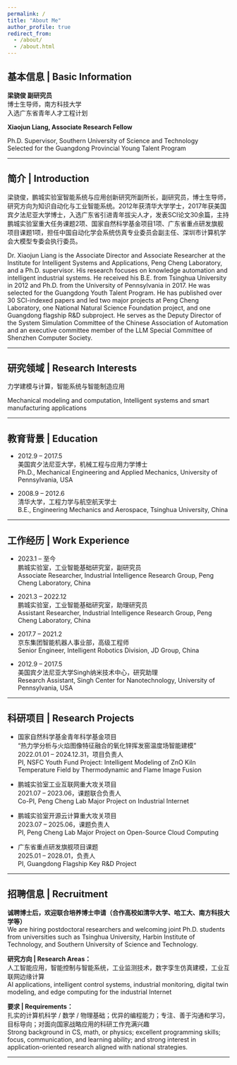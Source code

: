 ```yaml
---
permalink: /
title: "About Me"
author_profile: true
redirect_from: 
  - /about/
  - /about.html
---
```


## 基本信息 | Basic Information

**梁骁俊 副研究员**  
博士生导师，南方科技大学  
入选广东省青年人才工程计划

**Xiaojun Liang, Associate Research Fellow**  

Ph.D. Supervisor, Southern University of Science and Technology  
Selected for the Guangdong Provincial Young Talent Program  

---

## 简介 | Introduction

梁骁俊，鹏城实验室智能系统与应用创新研究所副所长，副研究员，博士生导师，研究方向为知识自动化与工业智能系统。2012年获清华大学学士，2017年获美国宾夕法尼亚大学博士，入选广东省引进青年拔尖人才，发表SCI论文30余篇，主持鹏城实验室重大任务课题2项、国家自然科学基金项目1项、广东省重点研发旗舰项目课题1项，担任中国自动化学会系统仿真专业委员会副主任、深圳市计算机学会大模型专委会执行委员。

Dr. Xiaojun Liang is the Associate Director and Associate Researcher at the Institute for Intelligent Systems and Applications, Peng Cheng Laboratory, and a Ph.D. supervisor. His research focuses on knowledge automation and intelligent industrial systems. He received his B.E. from Tsinghua University in 2012 and Ph.D. from the University of Pennsylvania in 2017. He was selected for the Guangdong Youth Talent Program. He has published over 30 SCI-indexed papers and led two major projects at Peng Cheng Laboratory, one National Natural Science Foundation project, and one Guangdong flagship R&D subproject. He serves as the Deputy Director of the System Simulation Committee of the Chinese Association of Automation and an executive committee member of the LLM Special Committee of Shenzhen Computer Society.

---


## 研究领域 | Research Interests

力学建模与计算，智能系统与智能制造应用  

Mechanical modeling and computation, Intelligent systems and smart manufacturing applications  

---

## 教育背景 | Education

- 2012.9 – 2017.5  
  美国宾夕法尼亚大学，机械工程与应用力学博士  
  Ph.D., Mechanical Engineering and Applied Mechanics, University of Pennsylvania, USA  

- 2008.9 – 2012.6  
  清华大学，工程力学与航空航天学士  
  B.E., Engineering Mechanics and Aerospace, Tsinghua University, China  

---

## 工作经历 | Work Experience

- 2023.1 – 至今  
  鹏城实验室，工业智能基础研究室，副研究员  
  Associate Researcher, Industrial Intelligence Research Group, Peng Cheng Laboratory, China  

- 2021.3 – 2022.12  
  鹏城实验室，工业智能基础研究室，助理研究员  
  Assistant Researcher, Industrial Intelligence Research Group, Peng Cheng Laboratory, China  

- 2017.7 – 2021.2  
  京东集团智能机器人事业部，高级工程师  
  Senior Engineer, Intelligent Robotics Division, JD Group, China  

- 2012.9 – 2017.5  
  美国宾夕法尼亚大学Singh纳米技术中心，研究助理  
  Research Assistant, Singh Center for Nanotechnology, University of Pennsylvania, USA  

---

## 科研项目 | Research Projects

- 国家自然科学基金青年科学基金项目  
  “热力学分析与火焰图像特征融合的氧化锌挥发窑温度场智能建模”  
  2022.01.01 – 2024.12.31，项目负责人  
  PI, NSFC Youth Fund Project: Intelligent Modeling of ZnO Kiln Temperature Field by Thermodynamic and Flame Image Fusion  

- 鹏城实验室工业互联网重大攻关项目  
  2021.07 – 2023.06，课题联合负责人  
  Co-PI, Peng Cheng Lab Major Project on Industrial Internet  

- 鹏城实验室开源云计算重大攻关项目  
  2023.07 – 2025.06，课题负责人  
  PI, Peng Cheng Lab Major Project on Open-Source Cloud Computing  

- 广东省重点研发旗舰项目课题  
  2025.01 – 2028.01，负责人  
  PI, Guangdong Flagship Key R&D Project  

---

## 招聘信息 | Recruitment

**诚聘博士后，欢迎联合培养博士申请（合作高校如清华大学、哈工大、南方科技大学等）**  
We are hiring postdoctoral researchers and welcoming joint Ph.D. students from universities such as Tsinghua University, Harbin Institute of Technology, and Southern University of Science and Technology.

**研究方向 | Research Areas：**  
人工智能应用，智能控制与智能系统，工业监测技术，数字孪生仿真建模，工业互联网边缘计算  
AI applications, intelligent control systems, industrial monitoring, digital twin modeling, and edge computing for the industrial Internet

**要求 | Requirements：**  
扎实的计算机科学 / 数学 / 物理基础；优异的编程能力；专注、善于沟通和学习，目标导向；对面向国家战略应用的科研工作充满兴趣   
Strong background in CS, math, or physics; excellent programming skills; focus, communication, and learning ability; and strong interest in application-oriented research aligned with national strategies.

---
